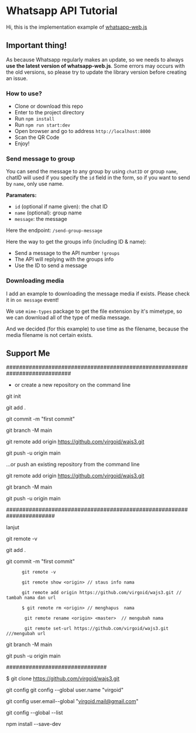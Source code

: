 # Whatsapp API Tutorial

Hi, this is the implementation example of <a href="https://github.com/pedroslopez/whatsapp-web.js">whatsapp-web.js</a>


## Important thing!

As because Whatsapp regularly makes an update, so we needs to always **use the latest version of whatsapp-web.js**. Some errors may occurs with the old versions, so please try to update the library version before creating an issue.

### How to use?

- Clone or download this repo
- Enter to the project directory
- Run `npm install`
- Run `npm run start:dev`
- Open browser and go to address `http://localhost:8000`
- Scan the QR Code
- Enjoy!

### Send message to group

You can send the message to any group by using `chatID` or group `name`, chatID will used if you specify the `id` field in the form, so if you want to send by `name`, only use name.

**Paramaters:**

- `id` (optional if name given): the chat ID
- `name` (optional): group name
- `message`: the message

Here the endpoint: `/send-group-message`

Here the way to get the groups info (including ID & name):

- Send a message to the API number `!groups`
- The API will replying with the groups info
- Use the ID to send a message

### Downloading media

I add an example to downloading the message media if exists. Please check it in `on message` event!

We use `mime-types` package to get the file extension by it's mimetype, so we can download all of the type of media message.

And we decided (for this example) to use time as the filename, because the media filename is not certain exists.

## Support Me

############################################################################

- or create a new repository on the command line

git init

git add .

git commit -m "first commit"

git branch -M main

git remote add origin https://github.com/virgoid/wajs3.git

git push -u origin main



…or push an existing repository from the command line

git remote add origin https://github.com/virgoid/wajs3.git

git branch -M main

git push -u origin main



#######################################################################

lanjut

git remote -v

git add .

git commit -m "first commit"

          git remote -v

          git remote show <origin> // staus info nama

          git remote add origin https://github.com/virgoid/wajs3.git // tambah nama dan url

          $ git remote rm <origin> // menghapus  nama

           git remote rename <origin> <master>  // mengubah nama

           git remote set-url https://github.com/virgoid/wajs3.git  ///mengubah url

git branch -M main

git push -u origin main



 ###############################



$ git clone https://github.com/virgoid/wajs3.git

git config git config --global  user.name "virgoid"

git config user.email--global  "virgoid.mail@gmail.com"

git config --global --list

npm install <package-name> --save-dev